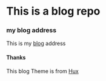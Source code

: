 # This is a blog repo

### my blog address
This is my [blog](https://nicozheng.github.io/) address

#### Thanks
This blog Theme is from [Hux](https://github.com/Huxpro/huxpro.github.io)
